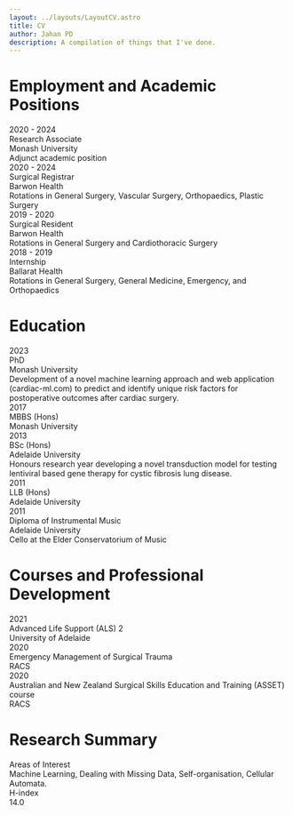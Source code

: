 ```yaml
---
layout: ../layouts/LayoutCV.astro
title: CV
author: Jahan PD
description: A compilation of things that I've done.
---
```


<div class="p-3">
	<h1 class="font-bold text-xl pb-2">Employment and Academic Positions</h1>
	<div class="flex flex-row pb-3">
		<div class="w-72 italic"> 2020 - 2024 </div>
		<div class="w-72"> 
			<div> Research Associate </div>
			<div class="font-bold"> Monash University </div>
		</div>
		<div class="w-full"> Adjunct academic position </div>
	</div>
	<div class="flex flex-row pb-3">
		<div class="w-72 italic"> 2020 - 2024 </div>
		<div class="w-72"> 
			<div> Surgical Registrar </div>
			<div class="font-bold"> Barwon Health </div>
		</div>
		<div class="w-full"> Rotations in General Surgery, Vascular Surgery, Orthopaedics, Plastic Surgery </div>
	</div>
	<div class="flex flex-row pb-3">
		<div class="w-72 italic"> 2019 - 2020 </div>
		<div class="w-72"> 
			<div> Surgical Resident </div>
			<div class="font-bold"> Barwon Health </div>
		</div>
		<div class="w-full"> Rotations in General Surgery and Cardiothoracic Surgery </div>
	</div>
	<div class="flex flex-row pb-3">
		<div class="w-72 italic"> 2018 - 2019 </div>
		<div class="w-72"> 
			<div> Internship </div>
			<div class="font-bold"> Ballarat Health </div>
		</div>
		<div class="w-full"> Rotations in General Surgery, General Medicine, Emergency, and Orthopaedics </div>
	</div>
</div>

<div class="p-3">
	<h1 class="font-bold text-xl pb-3">Education</h1>
	<div class="flex flex-row pb-3">
		<div class="w-72 italic"> 2023 </div>
		<div class="w-72"> 
			<div> PhD </div>
			<div class="font-bold"> Monash University </div>
		</div>
		<div class="w-full">Development of a novel machine learning approach and web application (cardiac-ml.com) to predict and identify unique risk factors for postoperative outcomes after cardiac surgery.</div>
	</div>
	<div class="flex flex-row pb-3">
		<div class="w-72 italic"> 2017 </div>
		<div class="w-72"> 
			<div> MBBS (Hons) </div>
			<div class="font-bold"> Monash University </div>
		</div>
		<div class="w-full">  </div>
	</div>
	<div class="flex flex-row pb-3">
		<div class="w-72 italic"> 2013 </div>
		<div class="w-72"> 
			<div> BSc (Hons)</div>
			<div class="font-bold"> Adelaide University</div>
		</div>
		<div class="w-full"> Honours research year developing a novel transduction model for testing lentiviral based gene therapy for cystic fibrosis lung disease.</div>
	</div>
	<div class="flex flex-row pb-3">
		<div class="w-72 italic"> 2011 </div>
		<div class="w-72"> 
			<div> LLB (Hons)</div>
			<div class="font-bold"> Adelaide University</div>
		</div>
		<div class="w-full"> </div>
	</div>
	<div class="flex flex-row pb-3">
		<div class="w-72 italic"> 2011 </div>
		<div class="w-72 pr-4"> 
			<div> Diploma of Instrumental Music</div>
			<div class="font-bold"> Adelaide University</div>
		</div>
		<div class="w-full"> Cello at the Elder Conservatorium of Music</div>
	</div>
</div>

<div class="p-3">
	<h1 class="font-bold text-xl pb-3">Courses and Professional Development</h1>
	<div class="flex flex-row pb-3">
		<div class="w-72 italic"> 2021 </div>
		<div class="w-full"> 
			<div> Advanced Life Support (ALS) 2  </div>
			<div class="font-bold"> University of Adelaide  </div>
		</div>
	</div>
	<div class="flex flex-row pb-3">
		<div class="w-72 italic"> 2020 </div>
		<div class="w-full"> 
			<div> Emergency Management of Surgical Trauma </div>
			<div class="font-bold"> RACS </div>
		</div>
	</div>
	<div class="flex flex-row pb-3">
		<div class="w-72 italic"> 2020 </div>
		<div class="w-full"> 
			<div> Australian and New Zealand Surgical Skills Education and Training (ASSET) course </div>
			<div class="font-bold"> RACS </div>
		</div>
	</div>
</div>

<div class="p-4">
	<h1 class="font-bold text-xl pb-3">Research Summary</h1>
	<div class="flex flex-row pb-3">
		<div class="w-72 italic"> Areas of Interest </div>
		<div class="w-full">  Machine Learning, Dealing with Missing Data, Self-organisation, Cellular Automata. </div>
	</div>
	<div class="flex flex-row pb-3">
		<div class="w-72 italic"> H-index </div>
		<div class="w-full">  14.0 </div>
	</div>
</div>
